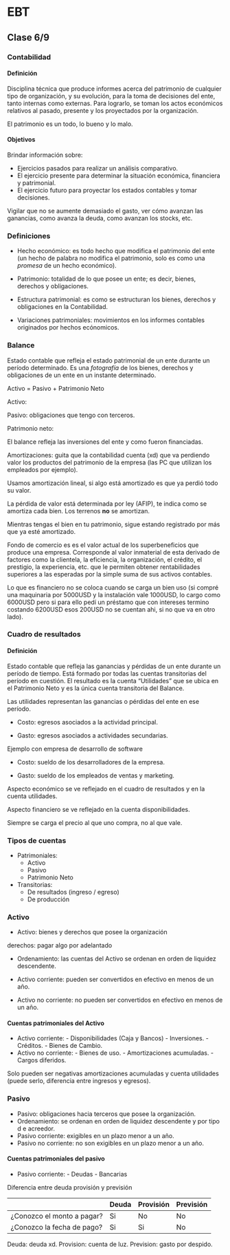 # EBT

## Clase 6/9

### Contabilidad

#### Definición

Disciplina técnica que produce informes acerca del patrimonio de cualquier tipo de organización, y su evolución, para la toma de decisiones del ente, tanto internas como externas. Para lograrlo, se toman los actos económicos relativos al pasado, presente y los proyectados por la organización.

El patrimonio es un todo, lo bueno y lo malo.

#### Objetivos

Brindar información sobre:

- Ejercicios pasados para realizar un análisis comparativo.
- El ejercicio presente para determinar la situación económica, financiera y patrimonial.
- El ejercicio futuro para proyectar los estados contables y tomar decisiones.

Vigilar que no se aumente demasiado el gasto, ver cómo avanzan las ganancias, como avanza la deuda, como avanzan los stocks, etc.

### Definiciones

- Hecho económico: es todo hecho que modifica el patrimonio del ente
(un hecho de palabra no modifica el patrimonio, solo es como una _promesa_ de un hecho económico).

- Patrimonio: totalidad de lo que posee un ente; es decir, bienes, derechos y obligaciones.

- Estructura patrimonial: es como se estructuran los bienes, derechos y obligaciones en la Contabilidad.

- Variaciones patrimoniales: movimientos en los informes contables originados por hechos ecónomicos.

### Balance

Estado contable que refleja el estado patrimonial de un ente durante un período determinado. Es una _fotografía_ de los bienes, derechos y obligaciones de un ente en un instante determinado.

Activo = Pasivo + Patrimonio Neto

Activo:

Pasivo: obligaciones que tengo con terceros.

Patrimonio neto:

El balance refleja las inversiones del ente y como fueron financiadas.

Amortizaciones: guita que la contabilidad cuenta (xd) que va perdiendo valor los productos del patrimonio de la empresa (las PC que utilizan los empleados por ejemplo).

Usamos amortización lineal, si algo está amortizado es que ya perdió todo su valor.

La pérdida de valor está determinada por ley (AFIP), te indica como se amortiza cada bien. Los terrenos **no** se amortizan.

Mientras tengas el bien en tu patrimonio, sigue estando registrado por más que ya esté amortizado.

Fondo de comercio es es el valor actual de los superbeneficios que produce una empresa. Corresponde al valor inmaterial de esta derivado de factores como la clientela, la eficiencia, la organización, el crédito, el prestigio, la experiencia, etc. que le permiten obtener rentabilidades superiores a las esperadas por la simple suma de sus activos contables.

Lo que es financiero no se coloca cuando se carga un bien uso (si compré una maquinaria por 5000USD y la instalación vale 1000USD, lo cargo como 6000USD pero si para ello pedí un préstamo que con intereses termino costando 6200USD esos 200USD no se cuentan ahi, si no que va en otro lado).

### Cuadro de resultados

#### Definición

Estado contable que refleja las ganancias y pérdidas de un ente durante un período de tiempo. Está formado por todas las cuentas transitorias del período en cuestión. El resultado es la cuenta “Utilidades” que se ubica en el Patrimonio Neto y es la única cuenta transitoria del Balance.

Las utilidades representan las ganancias o pérdidas del ente en ese período.

- Costo: egresos asociados a la actividad principal.

- Gasto: egresos asociados a actividades secundarias.

Ejemplo con empresa de desarrollo de software

- Costo: sueldo de los desarrolladores de la empresa.

- Gasto: sueldo de los empleados de ventas y marketing.

Aspecto económico se ve reflejado en el cuadro de resultados y en la cuenta utilidades.

Aspecto financiero se ve reflejado en la cuenta disponibilidades.

Siempre se carga el precio al que uno compra, no al que vale.

### Tipos de cuentas

- Patrimoniales:
    - Activo
    - Pasivo
    - Patrimonio Neto
- Transitorias:
    - De resultados (ingreso / egreso)
    - De producción

### Activo

- Activo: bienes y derechos que posee la organización

derechos: pagar algo por adelantado

- Ordenamiento: las cuentas del Activo se ordenan en orden de liquidez descendente.

- Activo corriente: pueden ser convertidos en efectivo en menos de un año.

- Activo no corriente: no pueden ser convertidos en efectivo en menos de un año.

#### Cuentas patrimoniales del Activo

- Activo corriente:
        - Disponibilidades (Caja y Bancos)
        - Inversiones.
        - Créditos.
        - Bienes de Cambio.
- Activo no corriente:
        - Bienes de uso.
        - Amortizaciones acumuladas.
        - Cargos diferidos.
        
Solo pueden ser negativas amortizaciones acumuladas y cuenta utilidades (puede serlo, diferencia entre ingresos y egresos).

### Pasivo

- Pasivo: obligaciones hacia terceros que posee la organización.
- Ordenamiento: se ordenan en orden de liquidez descendente y por tipo d e acreedor.
- Pasivo corriente: exigibles en un plazo menor a un año.
- Pasivo no corriente: no son exigibles en un plazo menor a un año.

#### Cuentas patrimoniales del pasivo

- Pasivo corriente:
        - Deudas
            - Bancarias
            

Diferencia entre deuda provisión y previsión

|          |  Deuda   | Provisión | Previsión |        
|----------|----------|-----------|-----------|
| ¿Conozco el monto a pagar? |    Si    |     No    |    No     |
| ¿Conozco la fecha de pago?   |    Si    |     Si    |    No     |

Deuda: deuda xd.
Provision: cuenta de luz.
Prevision: gasto por despido.

